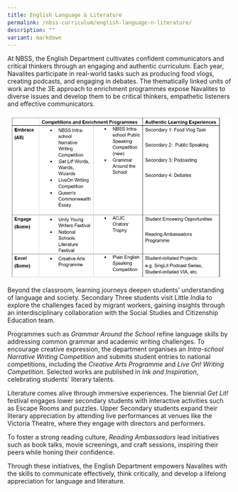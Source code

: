 ```yaml
---
title: English Language & Literature
permalink: /nbss-curriculum/english-language-n-literature/
description: ""
variant: markdown
---
```

<p>At NBSS, the English Department cultivates confident communicators and critical thinkers through an engaging and authentic curriculum. Each year, Navalites participate in real-world tasks such as producing food vlogs, creating podcasts, and engaging in debates. The thematically linked units of work and the 3E approach to enrichment programmes expose Navalites to diverse issues and develop them to be critical thinkers, empathetic listeners and effective communicators. 

![](/images/Screenshot_2025_03_28_164137.png)   

Beyond the classroom, learning journeys deepen students’ understanding of language and society. Secondary Three students visit Little India to explore the challenges faced by migrant workers, gaining insights through an interdisciplinary collaboration with the Social Studies and Citizenship Education team.

Programmes such as _Grammar Around the School_ refine language skills by addressing common grammar and academic writing challenges. To encourage creative expression, the department organises an _Intra-school Narrative Writing Competition_ and submits student entries to national competitions, including the _Creative Arts Programme_ and _Live On! Writing Competition_. Selected works are published in _Ink and Inspiration_, celebrating students' literary talents.

Literature comes alive through immersive experiences. The biennial _Get Lit!_ festival engages lower secondary students with interactive activities such as Escape Rooms and puzzles. Upper Secondary students expand their literary appreciation by attending live performances at venues like the Victoria Theatre, where they engage with directors and performers.

To foster a strong reading culture, _Reading Ambassadors_ lead initiatives such as book talks, movie screenings, and craft sessions, inspiring their peers while honing their confidence.

Through these initiatives, the English Department empowers Navalites with the skills to communicate effectively, think critically, and develop a lifelong appreciation for language and literature. </p>